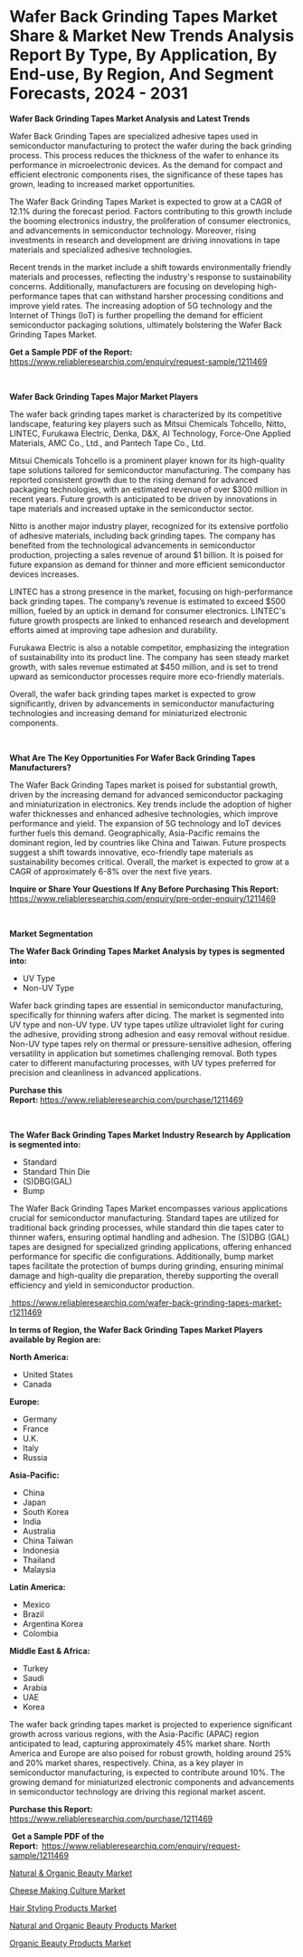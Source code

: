 <p><h1>Wafer Back Grinding Tapes Market Share & Market New Trends Analysis Report By Type, By Application, By End-use, By Region, And Segment Forecasts, 2024 - 2031</h1></p><p><strong>Wafer Back Grinding Tapes Market Analysis and Latest Trends</strong></p>
<p><p>Wafer Back Grinding Tapes are specialized adhesive tapes used in semiconductor manufacturing to protect the wafer during the back grinding process. This process reduces the thickness of the wafer to enhance its performance in microelectronic devices. As the demand for compact and efficient electronic components rises, the significance of these tapes has grown, leading to increased market opportunities.</p><p>The Wafer Back Grinding Tapes Market is expected to grow at a CAGR of 12.1% during the forecast period. Factors contributing to this growth include the booming electronics industry, the proliferation of consumer electronics, and advancements in semiconductor technology. Moreover, rising investments in research and development are driving innovations in tape materials and specialized adhesive technologies.</p><p>Recent trends in the market include a shift towards environmentally friendly materials and processes, reflecting the industry's response to sustainability concerns. Additionally, manufacturers are focusing on developing high-performance tapes that can withstand harsher processing conditions and improve yield rates. The increasing adoption of 5G technology and the Internet of Things (IoT) is further propelling the demand for efficient semiconductor packaging solutions, ultimately bolstering the Wafer Back Grinding Tapes Market.</p></p>
<p><strong>Get a Sample PDF of the Report:&nbsp;</strong> <a href="https://www.reliableresearchiq.com/enquiry/request-sample/1211469?utm_campaign=99&utm_medium=2&utm_source=Github&utm_content=ia&utm_term=17122024&utm_id=wafer-back-grinding-tapes">https://www.reliableresearchiq.com/enquiry/request-sample/1211469</a></p>
<p>&nbsp;</p>
<p><strong>Wafer Back Grinding Tapes Major Market Players</strong></p>
<p><p>The wafer back grinding tapes market is characterized by its competitive landscape, featuring key players such as Mitsui Chemicals Tohcello, Nitto, LINTEC, Furukawa Electric, Denka, D&X, AI Technology, Force-One Applied Materials, AMC Co., Ltd., and Pantech Tape Co., Ltd. </p><p>Mitsui Chemicals Tohcello is a prominent player known for its high-quality tape solutions tailored for semiconductor manufacturing. The company has reported consistent growth due to the rising demand for advanced packaging technologies, with an estimated revenue of over $300 million in recent years. Future growth is anticipated to be driven by innovations in tape materials and increased uptake in the semiconductor sector.</p><p>Nitto is another major industry player, recognized for its extensive portfolio of adhesive materials, including back grinding tapes. The company has benefited from the technological advancements in semiconductor production, projecting a sales revenue of around $1 billion. It is poised for future expansion as demand for thinner and more efficient semiconductor devices increases.</p><p>LINTEC has a strong presence in the market, focusing on high-performance back grinding tapes. The company’s revenue is estimated to exceed $500 million, fueled by an uptick in demand for consumer electronics. LINTEC's future growth prospects are linked to enhanced research and development efforts aimed at improving tape adhesion and durability.</p><p>Furukawa Electric is also a notable competitor, emphasizing the integration of sustainability into its product line. The company has seen steady market growth, with sales revenue estimated at $450 million, and is set to trend upward as semiconductor processes require more eco-friendly materials.</p><p>Overall, the wafer back grinding tapes market is expected to grow significantly, driven by advancements in semiconductor manufacturing technologies and increasing demand for miniaturized electronic components.</p></p>
<p>&nbsp;</p>
<p><strong>What Are The Key Opportunities For Wafer Back Grinding Tapes Manufacturers?</strong></p>
<p><p>The Wafer Back Grinding Tapes market is poised for substantial growth, driven by the increasing demand for advanced semiconductor packaging and miniaturization in electronics. Key trends include the adoption of higher wafer thicknesses and enhanced adhesive technologies, which improve performance and yield. The expansion of 5G technology and IoT devices further fuels this demand. Geographically, Asia-Pacific remains the dominant region, led by countries like China and Taiwan. Future prospects suggest a shift towards innovative, eco-friendly tape materials as sustainability becomes critical. Overall, the market is expected to grow at a CAGR of approximately 6-8% over the next five years.</p></p>
<p><strong>Inquire or Share Your Questions If Any Before Purchasing This Report:</strong> <a href="https://www.reliableresearchiq.com/enquiry/pre-order-enquiry/1211469?utm_campaign=99&utm_medium=2&utm_source=Github&utm_content=ia&utm_term=17122024&utm_id=wafer-back-grinding-tapes">https://www.reliableresearchiq.com/enquiry/pre-order-enquiry/1211469</a></p>
<p>&nbsp;</p>
<p><strong>Market Segmentation</strong></p>
<p><strong>The Wafer Back Grinding Tapes Market Analysis by types is segmented into:</strong></p>
<p><ul><li>UV Type</li><li>Non-UV Type</li></ul></p>
<p><p>Wafer back grinding tapes are essential in semiconductor manufacturing, specifically for thinning wafers after dicing. The market is segmented into UV type and non-UV type. UV type tapes utilize ultraviolet light for curing the adhesive, providing strong adhesion and easy removal without residue. Non-UV type tapes rely on thermal or pressure-sensitive adhesion, offering versatility in application but sometimes challenging removal. Both types cater to different manufacturing processes, with UV types preferred for precision and cleanliness in advanced applications.</p></p>
<p><strong>Purchase this Report:&nbsp;</strong><a href="https://www.reliableresearchiq.com/purchase/1211469?utm_campaign=99&utm_medium=2&utm_source=Github&utm_content=ia&utm_term=17122024&utm_id=wafer-back-grinding-tapes">https://www.reliableresearchiq.com/purchase/1211469</a></p>
<p>&nbsp;</p>
<p><strong>The Wafer Back Grinding Tapes Market Industry Research by Application is segmented into:</strong></p>
<p><ul><li>Standard</li><li>Standard Thin Die</li><li>(S)DBG(GAL)</li><li>Bump</li></ul></p>
<p><p>The Wafer Back Grinding Tapes Market encompasses various applications crucial for semiconductor manufacturing. Standard tapes are utilized for traditional back grinding processes, while standard thin die tapes cater to thinner wafers, ensuring optimal handling and adhesion. The (S)DBG (GAL) tapes are designed for specialized grinding applications, offering enhanced performance for specific die configurations. Additionally, bump market tapes facilitate the protection of bumps during grinding, ensuring minimal damage and high-quality die preparation, thereby supporting the overall efficiency and yield in semiconductor production.</p></p>
<p><a href="https://www.reliableresearchiq.com/wafer-back-grinding-tapes-market-r1211469?utm_campaign=99&utm_medium=2&utm_source=Github&utm_content=ia&utm_term=17122024&utm_id=wafer-back-grinding-tapes">&nbsp;https://www.reliableresearchiq.com/wafer-back-grinding-tapes-market-r1211469</a></p>
<p><strong>In terms of Region, the Wafer Back Grinding Tapes Market Players available by Region are:</strong></p>
<p>
    <p> <strong> North America: </strong>
        <ul>
            <li>United States</li>
            <li>Canada</li>
        </ul>
        </p> 
    <p> <strong> Europe: </strong>
        <ul>
            <li>Germany</li>
            <li>France</li>
            <li>U.K.</li>
            <li>Italy</li>
            <li>Russia</li>
        </ul>
        </p> 
    <p> <strong> Asia-Pacific: </strong>
        <ul>
            <li>China</li>
            <li>Japan</li>
            <li>South Korea</li>
            <li>India</li>
            <li>Australia</li>
            <li>China Taiwan</li>
            <li>Indonesia</li>
            <li>Thailand</li>
            <li>Malaysia</li>
        </ul>
        </p> 
    <p> <strong> Latin America: </strong>
        <ul>
            <li>Mexico</li>
            <li>Brazil</li>
            <li>Argentina Korea</li>
            <li>Colombia</li>
        </ul>
        </p> 
    <p> <strong> Middle East & Africa: </strong>
        <ul>
            <li>Turkey</li>
            <li>Saudi</li>
            <li>Arabia</li>
            <li>UAE</li>
            <li>Korea</li>
        </ul>
    </p>
    </p>
<p><p>The wafer back grinding tapes market is projected to experience significant growth across various regions, with the Asia-Pacific (APAC) region anticipated to lead, capturing approximately 45% market share. North America and Europe are also poised for robust growth, holding around 25% and 20% market shares, respectively. China, as a key player in semiconductor manufacturing, is expected to contribute around 10%. The growing demand for miniaturized electronic components and advancements in semiconductor technology are driving this regional market ascent.</p></p>
<p><strong>Purchase this Report: </strong><a href="https://www.reliableresearchiq.com/purchase/1211469?utm_campaign=99&utm_medium=2&utm_source=Github&utm_content=ia&utm_term=17122024&utm_id=wafer-back-grinding-tapes">https://www.reliableresearchiq.com/purchase/1211469</a></p>
<p>&nbsp;<strong>Get a Sample PDF of the Report:&nbsp;&nbsp;</strong><a href="https://www.reliableresearchiq.com/enquiry/request-sample/1211469?utm_campaign=99&utm_medium=2&utm_source=Github&utm_content=ia&utm_term=17122024&utm_id=wafer-back-grinding-tapes">https://www.reliableresearchiq.com/enquiry/request-sample/1211469</a></p>
<p><strong></strong></p>
<p><p><a href="https://www.linkedin.com/pulse/102-cagr-forecast-natural-organic-beauty-industry-from-2024-xfmje?utm_campaign=99&utm_medium=2&utm_source=Github&utm_content=ia&utm_term=17122024&utm_id=wafer-back-grinding-tapes">Natural & Organic Beauty Market</a></p><p><a href="https://www.linkedin.com/pulse/cheese-making-culture-market-growth-analysis-2024-2031-trends-wqegc?utm_campaign=99&utm_medium=2&utm_source=Github&utm_content=ia&utm_term=17122024&utm_id=wafer-back-grinding-tapes">Cheese Making Culture Market</a></p><p><a href="https://www.linkedin.com/pulse/comprehensive-study-hair-styling-products-market-size-dynamics-bofce?utm_campaign=99&utm_medium=2&utm_source=Github&utm_content=ia&utm_term=17122024&utm_id=wafer-back-grinding-tapes">Hair Styling Products Market</a></p><p><a href="https://www.linkedin.com/pulse/in-depth-natural-organic-beauty-products-market-analysis-expansion-6idbe?utm_campaign=99&utm_medium=2&utm_source=Github&utm_content=ia&utm_term=17122024&utm_id=wafer-back-grinding-tapes">Natural and Organic Beauty Products Market</a></p><p><a href="https://www.linkedin.com/pulse/organic-beauty-products-market-analysis-featuringgrowth-andindustry-2np0e?utm_campaign=99&utm_medium=2&utm_source=Github&utm_content=ia&utm_term=17122024&utm_id=wafer-back-grinding-tapes">Organic Beauty Products Market</a></p></p>